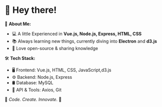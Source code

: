 # 👋 Hey there! 

🚀 **About Me:**  
- 💻 A little Experienced in **Vue.js, Node.js, Express, HTML, CSS**  
- 📚 Always learning new things, currently diving into **Electron** and  **d3.js**  
- 🌱 Love open-source & sharing knowledge  

🛠 **Tech Stack:**  
- 🖥️ Frontend: Vue.js, HTML, CSS, JavaScript,d3.js 
- ⚙️ Backend: Node.js, Express  
- 🛢️ Database:  MySQL  
- 📡 API & Tools: Axios, Git  

🎯 *Code. Create. Innovate.* 🚀 
